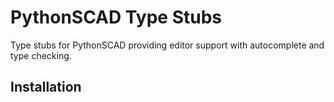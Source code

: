 # PythonSCAD Type Stubs

Type stubs for PythonSCAD providing editor support with autocomplete and type checking.

## Installation
